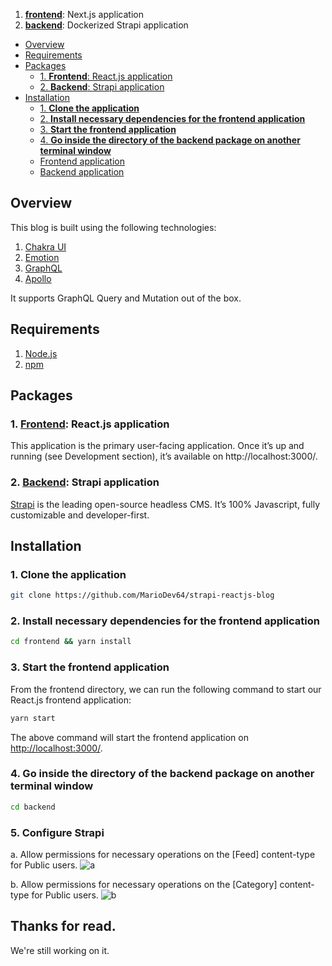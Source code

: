 1. [**frontend**](https://github.com/ghoshnirmalya/nextjs-strapi-boilerplate/tree/master/frontend): Next.js application
2. [**backend**](https://github.com/ghoshnirmalya/nextjs-strapi-boilerplate/tree/master/backend): Dockerized Strapi application

- [Overview](#overview)
- [Requirements](#requirements)
- [Packages](#packages)
  - [1. **Frontend**: React.js application](#1-frontend-reactjs-application)
  - [2. **Backend**: Strapi application](#2-backend-strapi-application)
- [Installation](#installation)
  - [1. **Clone the application**](#1-clone-the-application)
  - [2. **Install necessary dependencies for the frontend application**](#2-install-necessary-dependencies-for-the-frontend-application)
  - [3. **Start the frontend application**](#3-start-the-frontend-application)
  - [4. **Go inside the directory of the backend package on another terminal window**](#4-go-inside-the-directory-of-the-backend-package-on-another-terminal-window)
  - [Frontend application](#frontend-application)
  - [Backend application](#backend-application)

## Overview

This blog is built using the following technologies:

1. [Chakra UI](https://chakra-ui.com/)
2. [Emotion](https://emotion.sh/)
3. [GraphQL](https://graphql.org/)
4. [Apollo](https://www.apollographql.com/)

It supports GraphQL Query and Mutation out of the box.

## Requirements

1. [Node.js](https://nodejs.org/)
2. [npm](https://www.npmjs.com/)

## Packages

### 1. [**Frontend**](https://github.com/MarioDev64/strapi-reactjs-blog/tree/main/frontend): React.js application

This application is the primary user-facing application. Once it’s up and running (see Development section), it’s available on http://localhost:3000/.

### 2. [**Backend**](https://github.com/MarioDev64/strapi-reactjs-blog/tree/main/backend): Strapi application

[Strapi](https://strapi.io/) is the leading open-source headless CMS. It’s 100% Javascript, fully customizable and developer-first.

## Installation

### 1. **Clone the application**

```sh
git clone https://github.com/MarioDev64/strapi-reactjs-blog
```

### 2. **Install necessary dependencies for the frontend application**

```sh
cd frontend && yarn install
```

### 3. **Start the frontend application**

From the frontend directory, we can run the following command to start our React.js frontend application:

```sh
yarn start
```

The above command will start the frontend application on [http://localhost:3000/](http://localhost:3000).

### 4. **Go inside the directory of the backend package on another terminal window**

```sh
cd backend
```
### 5. **Configure Strapi**

a. Allow permissions for necessary operations on the [Feed] content-type for Public users.
![a](https://user-images.githubusercontent.com/18682719/199849622-2336de70-8034-42e2-ac84-826668d50c8a.png)

b. Allow permissions for necessary operations on the [Category] content-type for Public users.
![b](https://user-images.githubusercontent.com/18682719/199849860-fdf4d3fb-6708-4417-9d7b-b7f1066e85a4.png)

## Thanks for read.
We're still working on it.
